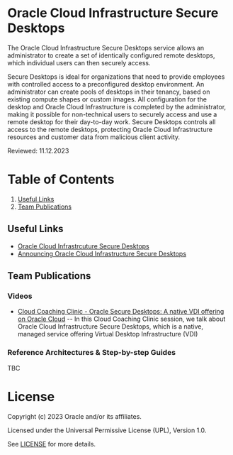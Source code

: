 # Oracle Cloud Infrastructure Secure Desktops
 
The Oracle Cloud Infrastructure Secure Desktops service allows an administrator to create a set of identically configured remote desktops, which individual users can then securely access.

Secure Desktops is ideal for organizations that need to provide employees with controlled access to a preconfigured desktop environment. An administrator can create pools of desktops in their tenancy, based on existing compute shapes or custom images. All configuration for the desktop and Oracle Cloud Infrastructure is completed by the administrator, making it possible for non-technical users to securely access and use a remote desktop for their day-to-day work. Secure Desktops controls all access to the remote desktops, protecting Oracle Cloud Infrastructure resources and customer data from malicious client activity.

Reviewed: 11.12.2023

# Table of Contents
 
1. [Useful Links](#useful-links)
2. [Team Publications](#team-publications)
 
## Useful Links
- [Oracle Cloud Infrastrcuture Secure Desktops](https://docs.oracle.com/en-us/iaas/secure-desktops/home.htm)
- [Announcing Oracle Cloud Infrastructure Secure Desktops](https://blogs.oracle.com/cloud-infrastructure/post/secure-desktops-cloud-native-virtualization)

## Team Publications

### Videos
- [Cloud Coaching Clinic - Oracle Secure Desktops: A native VDI offering on Oracle Cloud](https://www.youtube.com/watch?v=QGBa4I9TzPo)
-- In this Cloud Coaching Clinic session, we talk about Oracle Cloud Infrastructure Secure Desktops, which is a native, managed service offering Virtual Desktop Infrastructure (VDI)

### Reference Architectures & Step-by-step Guides
TBC

# License

Copyright (c) 2023 Oracle and/or its affiliates.

Licensed under the Universal Permissive License (UPL), Version 1.0.

See [LICENSE](https://github.com/oracle-devrel/technology-engineering/blob/main/LICENSE) for more details.
